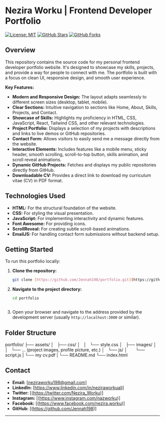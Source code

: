 # Nezira Worku | Frontend Developer Portfolio

[![License: MIT](https://img.shields.io/badge/License-MIT-yellow.svg)](https://opensource.org/licenses/MIT)
[![GitHub Stars](https://img.shields.io/github/stars/Jennah198/portfolio?style=social)](https://github.com/Jennah198/portfolio/stargazers)
[![GitHub Forks](https://img.shields.io/github/forks/Jennah198/portfolio?style=social)](https://github.com/Jennah198/portfolio/network/members)

## Overview

This repository contains the source code for my personal frontend developer portfolio website. It's designed to showcase my skills, projects, and provide a way for people to connect with me. The portfolio is built with a focus on clean UI, responsive design, and smooth user experience.

**Key Features:**

* **Modern and Responsive Design:** The layout adapts seamlessly to different screen sizes (desktop, tablet, mobile).
* **Clear Sections:** Intuitive navigation to sections like Home, About, Skills, Projects, and Contact.
* **Showcase of Skills:** Highlights my proficiency in HTML, CSS, JavaScript, React, Tailwind CSS, and other relevant technologies.
* **Project Portfolio:** Displays a selection of my projects with descriptions and links to live demos or GitHub repositories.
* **Contact Form:** Allows visitors to easily send me a message directly from the website.
* **Interactive Elements:** Includes features like a mobile menu, sticky header, smooth scrolling, scroll-to-top button, skills animation, and scroll reveal animations.
* **Dynamic GitHub Projects:** Fetches and displays my public repositories directly from GitHub.
* **Downloadable CV:** Provides a direct link to download my curriculum vitae (CV) in PDF format.

## Technologies Used

* **HTML:** For the structural foundation of the website.
* **CSS:** For styling the visual presentation.
* **JavaScript:** For implementing interactivity and dynamic features.
* **Font Awesome:** For providing icons.
* **ScrollReveal:** For creating subtle scroll-based animations.
* **EmailJS:** For handling contact form submissions without backend setup.


## Getting Started

To run this portfolio locally:

1.  **Clone the repository:**
    ```bash
    git clone [https://github.com/Jennah198/portfolio.git](https://github.com/Jennah198/portfolio.git)
    ```
2.  **Navigate to the project directory:**
    ```bash
    cd portfolio
    ```
    ```
3.  Open your browser and navigate to the address provided by the development server (usually `http://localhost:3000` or similar).

## Folder Structure

portfolio/
├── assets/
│   ├── css/
│   │   └── style.css
│   ├── images/
│   │   └── ... (project images, profile picture, etc.)
│   └── js/
│       └── script.js
|   └── my cv.pdf
|   └── README.md
└── index.html


## Contact

* **Email:** [neziraworku198@gmail.com]
* **LinkedIn:** [https://www.linkedin.com/in/neziraworkuali]
* **Twitter:** [(https://twitter.com/Nezira_Worku)]
* **Instagram:** [(https://www.instagram.com/nazworku)]
* **Facebook:** [(https://www.facebook.com/nezira.worku)]
* **GitHub:** [(https://github.com/Jennah198)]

---
